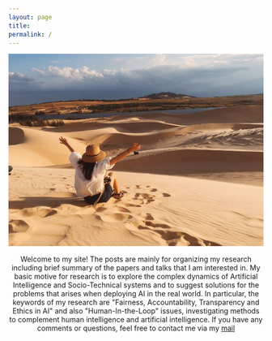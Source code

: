 ```yaml
---
layout: page
title: 
permalink: /
---
```



![profile](./assets/img/profile.jpg)


<center> Welcome to my site! The posts are mainly for organizing my research including brief summary of the papers and talks that I am interested in. My basic motive for research is to explore the complex dynamics of Artificial Intelligence and Socio-Technical systems and to suggest solutions for the problems that arises when deploying AI in the real world. In particular, the keywords of my research are "Fairness, Accountability, Transparency and Ethics in AI" and also "Human-In-the-Loop" issues, investigating methods to complement human intelligence and artificial intelligence. If you have any comments or questions, feel free to contact me via my <a href="mailto:sullamij@gmail.com">mail</a> </center>

